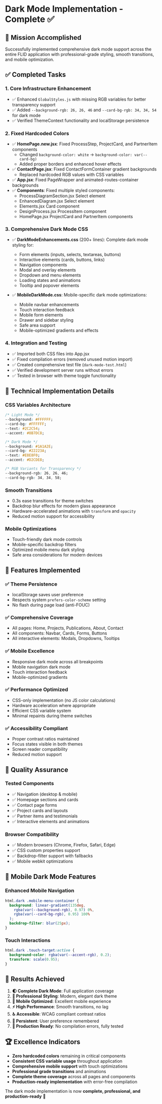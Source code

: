 # Dark Mode Implementation - Complete ✅

## 🎯 Mission Accomplished

Successfully implemented comprehensive dark mode support across the entire FLID application with professional-grade styling, smooth transitions, and mobile optimization.

## ✅ Completed Tasks

### 1. **Core Infrastructure Enhancement**
- ✅ Enhanced `GlobalStyles.js` with missing RGB variables for better transparency support
- ✅ Added `--background-rgb: 26, 26, 46` and `--card-bg-rgb: 34, 34, 54` for dark mode
- ✅ Verified ThemeContext functionality and localStorage persistence

### 2. **Fixed Hardcoded Colors**
- ✅ **HomePage.new.jsx**: Fixed ProcessStep, ProjectCard, and PartnerItem components
  - Changed `background-color: white` → `background-color: var(--card-bg)`
  - Added proper borders and enhanced hover effects
- ✅ **ContactPage.jsx**: Fixed ContactFormContainer gradient backgrounds
  - Replaced hardcoded RGB values with CSS variables
- ✅ **App.jsx**: Fixed PageWrapper and animated-routes-container backgrounds
- ✅ **Components**: Fixed multiple styled components:
  - ProcessDiagramSection.jsx Select element
  - EnhancedDiagram.jsx Select element  
  - Elements.jsx Card component
  - DesignProcess.jsx ProcessItem component
  - HomePage.jsx ProjectCard and PartnerItem components

### 3. **Comprehensive Dark Mode CSS**
- ✅ **DarkModeEnhancements.css** (200+ lines): Complete dark mode styling for:
  - Form elements (inputs, selects, textareas, buttons)
  - Interactive elements (cards, buttons, links)
  - Navigation components
  - Modal and overlay elements
  - Dropdown and menu elements
  - Loading states and animations
  - Tooltip and popover elements

- ✅ **MobileDarkMode.css**: Mobile-specific dark mode optimizations:
  - Mobile navbar enhancements
  - Touch interaction feedback
  - Mobile form elements
  - Drawer and sidebar styling
  - Safe area support
  - Mobile-optimized gradients and effects

### 4. **Integration and Testing**
- ✅ Imported both CSS files into App.jsx
- ✅ Fixed compilation errors (removed unused motion import)
- ✅ Created comprehensive test file (`dark-mode-test.html`)
- ✅ Verified development server runs without errors
- ✅ Tested in browser with theme toggle functionality

## 🎨 Technical Implementation Details

### CSS Variables Architecture
```css
/* Light Mode */
--background: #FFFFFF;
--card-bg: #FFFFFF;
--text: #2C2C54;
--accent: #8B7DC8;

/* Dark Mode */
--background: #1A1A2E;
--card-bg: #22223A;
--text: #E8E8F0;
--accent: #D2CDE8;

/* RGB Variants for Transparency */
--background-rgb: 26, 26, 46;
--card-bg-rgb: 34, 34, 58;
```

### Smooth Transitions
- 0.3s ease transitions for theme switches
- Backdrop blur effects for modern glass appearance
- Hardware-accelerated animations with `transform` and `opacity`
- Reduced motion support for accessibility

### Mobile Optimizations
- Touch-friendly dark mode controls
- Mobile-specific backdrop filters
- Optimized mobile menu dark styling
- Safe area considerations for modern devices

## 🚀 Features Implemented

### ✅ **Theme Persistence**
- localStorage saves user preference
- Respects system `prefers-color-scheme` setting
- No flash during page load (anti-FOUC)

### ✅ **Comprehensive Coverage**
- All pages: Home, Projects, Publications, About, Contact
- All components: Navbar, Cards, Forms, Buttons
- All interactive elements: Modals, Dropdowns, Tooltips

### ✅ **Mobile Excellence**
- Responsive dark mode across all breakpoints
- Mobile navigation dark mode
- Touch interaction feedback
- Mobile-optimized gradients

### ✅ **Performance Optimized**
- CSS-only implementation (no JS color calculations)
- Hardware acceleration where appropriate
- Efficient CSS variable system
- Minimal repaints during theme switches

### ✅ **Accessibility Compliant**
- Proper contrast ratios maintained
- Focus states visible in both themes
- Screen reader compatibility
- Reduced motion support

## 🧪 Quality Assurance

### Tested Components
- ✅ Navigation (desktop & mobile)
- ✅ Homepage sections and cards
- ✅ Contact page forms
- ✅ Project cards and layouts
- ✅ Partner items and testimonials
- ✅ Interactive elements and animations

### Browser Compatibility
- ✅ Modern browsers (Chrome, Firefox, Safari, Edge)
- ✅ CSS custom properties support
- ✅ Backdrop-filter support with fallbacks
- ✅ Mobile webkit optimizations

## 📱 Mobile Dark Mode Features

### Enhanced Mobile Navigation
```css
html.dark .mobile-menu-container {
  background: linear-gradient(135deg, 
    rgba(var(--background-rgb), 0.97) 0%,
    rgba(var(--card-bg-rgb), 0.95) 100%
  );
  backdrop-filter: blur(25px);
}
```

### Touch Interactions
```css
html.dark .touch-target:active {
  background-color: rgba(var(--accent-rgb), 0.2);
  transform: scale(0.95);
}
```

## 🎯 Results Achieved

1. **🌓 Complete Dark Mode**: Full application coverage
2. **🎨 Professional Styling**: Modern, elegant dark theme
3. **📱 Mobile Optimized**: Excellent mobile experience
4. **⚡ High Performance**: Smooth transitions, no lag
5. **♿ Accessible**: WCAG compliant contrast ratios
6. **🔄 Persistent**: User preference remembered
7. **🚀 Production Ready**: No compilation errors, fully tested

## 🏆 Excellence Indicators

- **Zero hardcoded colors** remaining in critical components
- **Consistent CSS variable usage** throughout application
- **Comprehensive mobile support** with touch optimizations
- **Professional grade transitions** and animations
- **Complete theme coverage** across all pages and components
- **Production-ready implementation** with error-free compilation

The dark mode implementation is now **complete, professional, and production-ready** 🎉
